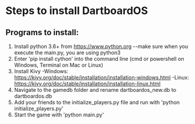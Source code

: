 # Steps to install DartboardOS

## Programs to install:

1. Install python 3.6+ from https://www.python.org --make sure when you execute the main.py, you are using python3
2. Enter 'pip install cython' into the command line (cmd or powershell on Windows, Terminal on Mac or Linux)
3. Install Kivy
  -Windows: https://kivy.org/doc/stable/installation/installation-windows.html
  -Linux: https://kivy.org/doc/stable/installation/installation-linux.html
4. Navigate to the gamedb folder and rename dartboardos_new.db to dartboardos.db
5. Add your friends to the initialize_players.py file and run with 'python initialize_players.py'
6. Start the game with 'python main.py'
